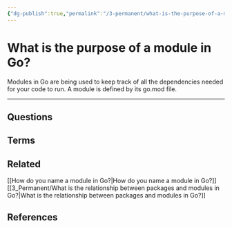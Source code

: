 ```yaml
---
{"dg-publish":true,"permalink":"/3-permanent/what-is-the-purpose-of-a-module-in-go/","tags":["code/go"],"created":"2023-08-04T07:10:27.865-05:00","updated":"2023-09-05T14:45:03.345-05:00"}
---
```


# What is the purpose of a module in Go?
Modules in Go are being used to keep track of all the dependencies needed for your code to run. A module is defined by its go.mod file.

---
## Questions
## Terms
## Related
[[How do you name a module in Go?\|How do you name a module in Go?]]
[[3_Permanent/What is the relationship between packages and modules in Go?\|What is the relationship between packages and modules in Go?]]
## References